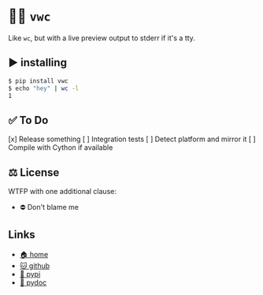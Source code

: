 # 🚻👀 `vwc`

Like `wc`, but with a live preview output to stderr if it's a tty.

## ▶️ installing

```bash
$ pip install vwc
$ echo "hey" | wc -l
1
```

## ✅ To Do

[x] Release something
[ ] Integration tests
[ ] Detect platform and mirror it
[ ] Compile with Cython if available

## ⚖️ License

WTFP with one additional clause:

* ⛔ Don't blame me

## Links

* [🏠 home](https://bitplane.net/dev/python/vwc)
* [🐱 github](https://github.com/bitplane/vwc)
* [🐍 pypi](https://pypi.org/project/vwc)
* [📖 pydoc](https://bitplane.net/dev/python/vwc/pydoc)
